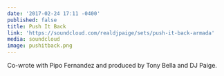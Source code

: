 ```yaml
---
date: '2017-02-24 17:11 -0400'
published: false
title: Push It Back
link: 'https://soundcloud.com/realdjpaige/sets/push-it-back-armada'
media: soundcloud
image: pushitback.png
---
```

Co-wrote with Pipo Fernandez and produced by Tony Bella and DJ Paige.
